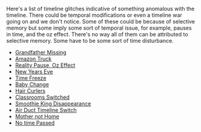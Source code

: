 
Here's a list of timeline glitches indicative of something anomalous with the timeline.
There could be temporal modifications or even a timeline war going on and we don't notice. Some of these could be because of selective memory but some imply some sort of temporal issue, for example, pauses in time, and the oz effect. There's no way all of them can be attributed to selective memory. Some have to be some sort of time disturbance.

- [Grandfather Missing](https://www.reddit.com/r/Glitch_in_the_Matrix/comments/1expzxl/it_wasnt_my_grandfathers_body_in_the_casket/)
- [Amazon Truck](https://www.reddit.com/r/Glitch_in_the_Matrix/comments/1exfvlt/weird_time_jump_saw_an_amazon_truck_come_out_of_a/)
- [Reality Pause, Oz Effect](https://www.reddit.com/r/Glitch_in_the_Matrix/comments/1etzegn/i_think_i_saw_reality_pause/)
- [New Years Eve](https://www.reddit.com/r/Glitch_in_the_Matrix/comments/1esiftg/switched_timelines_dimensions_on_new_years/)
- [Time Freeze](https://www.reddit.com/r/Glitch_in_the_Matrix/comments/1eqva38/time_froze/)
- [Baby Change](https://www.reddit.com/r/Glitch_in_the_Matrix/comments/1emubr8/saw_my_ex_coworker_announced_she_was_going_to/)
- [Hair Curlers](https://www.reddit.com/r/Glitch_in_the_Matrix/comments/1emesic/saw_my_girlfriend_wearing_hair_curlers_on/)
- [Classrooms Switched](https://www.reddit.com/r/Glitch_in_the_Matrix/comments/1emmgm4/the_classrooms_switched/)
- [Smoothie King Disappearance](https://www.reddit.com/r/Glitch_in_the_Matrix/comments/1ejlray/smoothie_king_disappeared_then_reappeared_weeks/)
- [Air Duct Timeline Switch](https://www.reddit.com/r/Glitch_in_the_Matrix/comments/1efe53x/huge_weird_air_duct_appeared_on_wall_right_next/)
- [Mother not Home](https://www.reddit.com/r/Glitch_in_the_Matrix/comments/1ef2642/me_and_sister_heard_the_same_thing_just_to/)
- [No time Passed](https://www.reddit.com/r/Glitch_in_the_Matrix/comments/1eansr7/i_leave_home_and_come_back_and_barely_any_time/)
